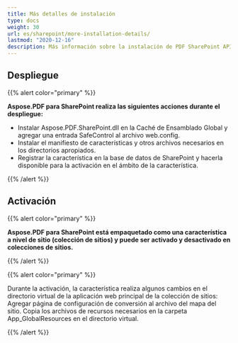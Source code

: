 ```yaml
---
title: Más detalles de instalación
type: docs
weight: 30
url: es/sharepoint/more-installation-details/
lastmod: "2020-12-16"
description: Más información sobre la instalación de PDF SharePoint API explica cómo desplegar, activar y desactivar en colecciones de sitios.
---
```


## **Despliegue**

{{% alert color="primary" %}}

**Aspose.PDF para SharePoint realiza las siguientes acciones durante el despliegue:**
- Instalar Aspose.PDF.SharePoint.dll en la Caché de Ensamblado Global y agregar una entrada SafeControl al archivo web.config.
- Instalar el manifiesto de características y otros archivos necesarios en los directorios apropiados.
- Registrar la característica en la base de datos de SharePoint y hacerla disponible para la activación en el ámbito de la característica.

{{% /alert %}}


## **Activación**

{{% alert color="primary" %}}

**Aspose.PDF para SharePoint está empaquetado como una característica a nivel de sitio (colección de sitios) y puede ser activado y desactivado en colecciones de sitios.**

{{% /alert %}}

{{% alert color="primary" %}}

Durante la activación, la característica realiza algunos cambios en el directorio virtual de la aplicación web principal de la colección de sitios: Agregar página de configuración de conversión al archivo del mapa del sitio.
 Copia los archivos de recursos necesarios en la carpeta App_GlobalResources en el directorio virtual.

{{% /alert %}}